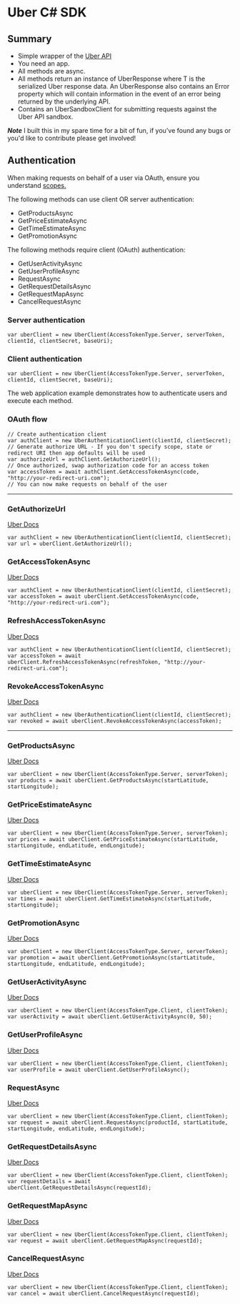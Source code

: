 # Uber C# SDK

## Summary

* Simple wrapper of the [Uber API](http://developer.uber.com)
* You need an app.
* All methods are async.
* All methods return an instance of UberResponse<T> where T is the serialized Uber response data. An UberResponse also contains an Error property which will contain information in the event of an error being returned by the underlying API.
* Contains an UberSandboxClient for submitting requests against the Uber API sandbox.

***Note*** I built this in my spare time for a bit of fun, if you've found any bugs or you'd like to contribute please get involved!

## Authentication

When making requests on behalf of a user via OAuth, ensure you understand [scopes.](https://developer.uber.com/v1/api-reference/#scopes)

The following methods can use client OR server authentication:

* GetProductsAsync
* GetPriceEstimateAsync
* GetTimeEstimateAsync
* GetPromotionAsync

The following methods require client (OAuth) authentication:

* GetUserActivityAsync
* GetUserProfileAsync
* RequestAsync
* GetRequestDetailsAsync
* GetRequestMapAsync
* CancelRequestAsync

### Server authentication
```
var uberClient = new UberClient(AccessTokenType.Server, serverToken, clientId, clientSecret, baseUri);
```
### Client authentication
```
var uberClient = new UberClient(AccessTokenType.Server, serverToken, clientId, clientSecret, baseUri);
```
The web application example demonstrates how to authenticate users and execute each method.
### OAuth flow
```
// Create authentication client
var authClient = new UberAuthenticationClient(clientId, clientSecret);
// Generate authorize URL - If you don't specify scope, state or redirect URI then app defaults will be used
var authorizeUrl = authClient.GetAuthorizeUrl();
// Once authorized, swap authorization code for an access token
var accessToken = await authClient.GetAccessTokenAsync(code, "http://your-redirect-uri.com");
// You can now make requests on behalf of the user
```
***
### GetAuthorizeUrl
[Uber Docs](https://developer.uber.com/v1/auth/)
```
var authClient = new UberAuthenticationClient(clientId, clientSecret);
var url = uberClient.GetAuthorizeUrl();
```
### GetAccessTokenAsync
[Uber Docs](https://developer.uber.com/docs/rides/authentication)
```
var authClient = new UberAuthenticationClient(clientId, clientSecret);
var accessToken = await uberClient.GetAccessTokenAsync(code, "http://your-redirect-uri.com");
```
### RefreshAccessTokenAsync
[Uber Docs](https://developer.uber.com/docs/rides/authentication)
```
var authClient = new UberAuthenticationClient(clientId, clientSecret);
var accessToken = await uberClient.RefreshAccessTokenAsync(refreshToken, "http://your-redirect-uri.com");
```
### RevokeAccessTokenAsync
[Uber Docs](https://developer.uber.com/docs/rides/authentication)
```
var authClient = new UberAuthenticationClient(clientId, clientSecret);
var revoked = await uberClient.RevokeAccessTokenAsync(accessToken);
```
***
### GetProductsAsync
[Uber Docs](https://developer.uber.com/docs/rides/api/v1-products)
```
var uberClient = new UberClient(AccessTokenType.Server, serverToken);
var products = await uberClient.GetProductsAsync(startLatitude, startLongitude);
```
### GetPriceEstimateAsync
[Uber Docs](https://developer.uber.com/docs/rides/api/v1-estimates-price)
```
var uberClient = new UberClient(AccessTokenType.Server, serverToken);
var prices = await uberClient.GetPriceEstimateAsync(startLatitude, startLongitude, endLatitude, endLongitude);
```
### GetTimeEstimateAsync
[Uber Docs](https://developer.uber.com/docs/rides/api/v1-estimates-time)
```
var uberClient = new UberClient(AccessTokenType.Server, serverToken);
var times = await uberClient.GetTimeEstimateAsync(startLatitude, startLongitude);
```
### GetPromotionAsync
[Uber Docs](https://developer.uber.com/v1/endpoints/#promotions)
```
var uberClient = new UberClient(AccessTokenType.Server, serverToken);
var promotion = await uberClient.GetPromotionAsync(startLatitude, startLongitude, endLatitude, endLongitude);
```
### GetUserActivityAsync
[Uber Docs](https://developer.uber.com/docs/rides/api/v11-history)
```
var uberClient = new UberClient(AccessTokenType.Client, clientToken);
var userActivity = await uberClient.GetUserActivityAsync(0, 50);
```
### GetUserProfileAsync
[Uber Docs](https://developer.uber.com/docs/rides/api/v1-me)
```
var uberClient = new UberClient(AccessTokenType.Client, clientToken);
var userProfile = await uberClient.GetUserProfileAsync();
```
### RequestAsync
[Uber Docs](https://developer.uber.com/docs/rides/api/v1-requests)
```
var uberClient = new UberClient(AccessTokenType.Client, clientToken);
var request = await uberClient.RequestAsync(productId, startLatitude, startLongitude, endLatitude, endLongitude);
```
### GetRequestDetailsAsync
[Uber Docs](https://developer.uber.com/docs/rides/api/v1-requests-details)
```
var uberClient = new UberClient(AccessTokenType.Client, clientToken);
var requestDetails = await uberClient.GetRequestDetailsAsync(requestId);
```
### GetRequestMapAsync
[Uber Docs](https://developer.uber.com/docs/rides/api/v1-requests-map)
```
var uberClient = new UberClient(AccessTokenType.Client, clientToken);
var request = await uberClient.GetRequestMapAsync(requestId);
```
### CancelRequestAsync
[Uber Docs](https://developer.uber.com/docs/rides/api/v1-requests-cancel)
```
var uberClient = new UberClient(AccessTokenType.Client, clientToken);
var cancel = await uberClient.CancelRequestAsync(requestId);
```
